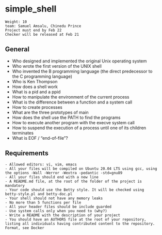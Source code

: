 # simple_shell

```By: Julien Barbier
Weight: 10
team: Samuel Amsalu, Chinedu Prince
Project must end by Feb 22
Checker will be released at Feb 21
```
## General

   -  Who designed and implemented the original Unix operating system
   -  Who wrote the first version of the UNIX shell
   -  Who invented the B programming language (the direct predecessor to the C programming language)
   -  Who is Ken Thompson
   -  How does a shell work
   -  What is a pid and a ppid
   -  How to manipulate the environment of the current process
   -  What is the difference between a function and a system call
   -  How to create processes
   -  What are the three prototypes of main
   -  How does the shell use the PATH to find the programs
   -  How to execute another program with the execve system call
   -  How to suspend the execution of a process until one of its children terminates
   -  What is EOF / “end-of-file”?

## Requirements

    - Allowed editors: vi, vim, emacs
    - All your files will be compiled on Ubuntu 20.04 LTS using gcc, using the options -Wall -Werror -Wextra -pedantic -std=gnu89
    - All your files should end with a new line
    - A README.md file, at the root of the folder of the project is mandatory
    - Your code should use the Betty style. It will be checked using betty-style.pl and betty-doc.pl
    - Your shell should not have any memory leaks
    - No more than 5 functions per file
    - All your header files should be include guarded
    - Use system calls only when you need to (why?)
    - Write a README with the description of your project
    - You should have an AUTHORS file at the root of your repository, listing all individuals having contributed content to the repository. Format, see Docker


